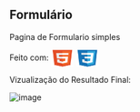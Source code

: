 ## Formulário

Pagina de Formulario simples

Feito com: <img align="center" alt="Rafa-HTML" height="30" width="40" src="https://raw.githubusercontent.com/devicons/devicon/master/icons/html5/html5-original.svg">
  <img align="center" alt="Rafa-CSS" height="30" width="40" src="https://raw.githubusercontent.com/devicons/devicon/master/icons/css3/css3-original.svg">

Vizualização do Resultado Final:

![image](https://github.com/user-attachments/assets/1fc4eae4-5e53-4079-a4f0-cd0d34fedfaa)
